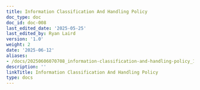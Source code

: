 ```yaml
---
title: Information Classification And Handling Policy
doc_type: doc
doc_id: doc-008
last_edited_date: '2025-05-25'
last_edited_by: Ryan Laird
version: '1.0'
weight: 2
date: '2025-06-12'
aliases:
- /docs/20250606070708_information-classification-and-handling-policy_1_1/
description: ''
linkTitle: Information Classification And Handling Policy
type: docs
---
```


